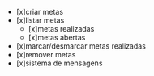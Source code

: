 - [x]criar metas
- [x]listar metas
    - [x]metas realizadas
    - [x]metas abertas
- [x]marcar/desmarcar metas realizadas
- [x]remover metas
- [x]sistema de mensagens